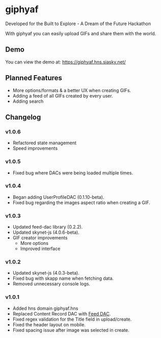 # giphyaf

Developed for the Built to Explore - A Dream of the Future Hackathon

With giphyaf you can easily upload GIFs and share them with the world.

## Demo

You can view the demo at: https://giphyaf.hns.siasky.net/

## Planned Features

- More options/formats & a better UX when creating GIFs.
- Adding a feed of all GIFs created by every user.
- Adding search

## Changelog

### v1.0.6
- Refactored state management
- Speed improvements

### v1.0.5
- Fixed bug where DACs were being loaded multiple times.

### v1.0.4
- Began adding UserProfileDAC (0.1.10-beta).
- Fixed bug regarding the images aspect ratio when creating a GIF.

### v1.0.3
- Updated feed-dac library (0.2.2).
- Updated skynet-js (4.0.6-beta).
- GIF creator improvements
  - More options
  - Improved interface

### v1.0.2
- Updated skynet-js (4.0.3-beta).
- Fixed bug with skapp name when fetching data.
- Removed unnecessary console logs.

### v1.0.1
- Added hns domain giphyaf.hns
- Replaced Content Record DAC with [Feed DAC](https://github.com/redsolver/feed-dac-library).
- Fixed regex validation for the Title field in upload/create.
- Fixed the header layout on mobile.
- Fixed spacing issue after image was selected in create.